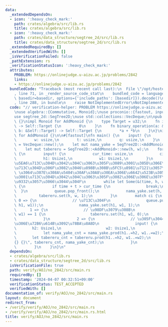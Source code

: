 ```yaml
---
data:
  _extendedDependsOn:
  - icon: ':heavy_check_mark:'
    path: crates/algebra/src/lib.rs
    title: crates/algebra/src/lib.rs
  - icon: ':heavy_check_mark:'
    path: crates/data_structure/segtree_2d/src/lib.rs
    title: crates/data_structure/segtree_2d/src/lib.rs
  _extendedRequiredBy: []
  _extendedVerifiedWith: []
  _isVerificationFailed: false
  _pathExtension: rs
  _verificationStatusIcon: ':heavy_check_mark:'
  attributes:
    PROBLEM: https://onlinejudge.u-aizu.ac.jp/problems/2842
    links:
    - https://onlinejudge.u-aizu.ac.jp/problems/2842
  bundledCode: "Traceback (most recent call last):\n  File \"/opt/hostedtoolcache/Python/3.10.14/x64/lib/python3.10/site-packages/onlinejudge_verify/documentation/build.py\"\
    , line 71, in _render_source_code_stat\n    bundled_code = language.bundle(stat.path,\
    \ basedir=basedir, options={'include_paths': [basedir]}).decode()\n  File \"/opt/hostedtoolcache/Python/3.10.14/x64/lib/python3.10/site-packages/onlinejudge_verify/languages/rust.py\"\
    , line 288, in bundle\n    raise NotImplementedError\nNotImplementedError\n"
  code: "// verification-helper: PROBLEM https://onlinejudge.u-aizu.ac.jp/problems/2842\n\
    \nuse algebra::{Commutative, Monoid};\nuse proconio::{fastout, input, marker::Usize1};\n\
    use segtree_2d::SegTree2D;\nuse std::collections::VecDeque;\n\npub enum AddMonoid\
    \ {}\nimpl Monoid for AddMonoid {\n    type Target = u32;\n    fn id_element()\
    \ -> Self::Target {\n        0\n    }\n    fn binary_operation(a: &Self::Target,\
    \ b: &Self::Target) -> Self::Target {\n        *a + *b\n    }\n}\nimpl Commutative\
    \ for AddMonoid {}\n\n#[fastout]\nfn main() {\n    input! {\n        h: usize,\n\
    \        w: usize,\n        t: usize,\n        q: usize,\n    }\n    let mut queue\
    \ = VecDeque::new();\n    let mut nama_yake = SegTree2D::<AddMonoid>::new(h, w);\n\
    \    let mut tabereru = SegTree2D::<AddMonoid>::new(h, w);\n    for _ in 0..q\
    \ {\n        input! {\n            cur_time: usize,\n            ci: usize,\n\
    \            h1: Usize1,\n            w1: Usize1,\n        }\n        // \u4E00\
    \u5EA6\u713C\u304D\u3042\u304C\u3063\u305F\u3089\u3001\u305D\u306E\u305F\u3044\
    \u713C\u304D\u306F\u3082\u3046\u898B\u308B\u5FC5\u8981\u7121\u3057\n        //\
    \ \u3064\u307E\u308A\u5404\u30AF\u30A8\u30EA\u306E\u6642\u523B\u3054\u3068\u306B\
    \u3001\u713C\u304D\u3042\u304C\u3063\u305F\u3082\u306E\u306E\u307F\u3092\u8A18\
    \u9332\u3057\u3066\u3044\u304F\n        while let Some(&(time, h, w)) = queue.front()\
    \ {\n            if time + t > cur_time {\n                break;\n          \
    \  }\n            queue.pop_front();\n            nama_yake.set(h, w, 0);\n  \
    \          tabereru.set(h, w, 1);\n        }\n        match ci {\n           \
    \ 0 => {\n                // \u713C\u304F\n                queue.push_back((cur_time,\
    \ h1, w1));\n                nama_yake.set(h1, w1, 1);\n            }\n      \
    \      1 => {\n                // \u98DF\u3079\u308B\n                if tabereru.get(h1,\
    \ w1) == 1 {\n                    tabereru.set(h1, w1, 0);\n                }\n\
    \            }\n            2 => {\n                // \u305F\u3044\u713C\u304D\
    \u306E\u72B6\u614B\u3092\u78BA\u8A8D\n                input! {\n             \
    \       h2: Usize1,\n                    w2: Usize1,\n                }\n    \
    \            let nama_yake_cnt = nama_yake.prod(h1..=h2, w1..=w2);\n         \
    \       let tabereru_cnt = tabereru.prod(h1..=h2, w1..=w2);\n                println!(\"\
    {} {}\", tabereru_cnt, nama_yake_cnt);\n            }\n            _ => unreachable!(),\n\
    \        }\n    }\n}\n"
  dependsOn:
  - crates/algebra/src/lib.rs
  - crates/data_structure/segtree_2d/src/lib.rs
  isVerificationFile: true
  path: verify/AOJ/no_2842/src/main.rs
  requiredBy: []
  timestamp: '2024-04-07 00:32:51+09:00'
  verificationStatus: TEST_ACCEPTED
  verifiedWith: []
documentation_of: verify/AOJ/no_2842/src/main.rs
layout: document
redirect_from:
- /verify/verify/AOJ/no_2842/src/main.rs
- /verify/verify/AOJ/no_2842/src/main.rs.html
title: verify/AOJ/no_2842/src/main.rs
---
```

